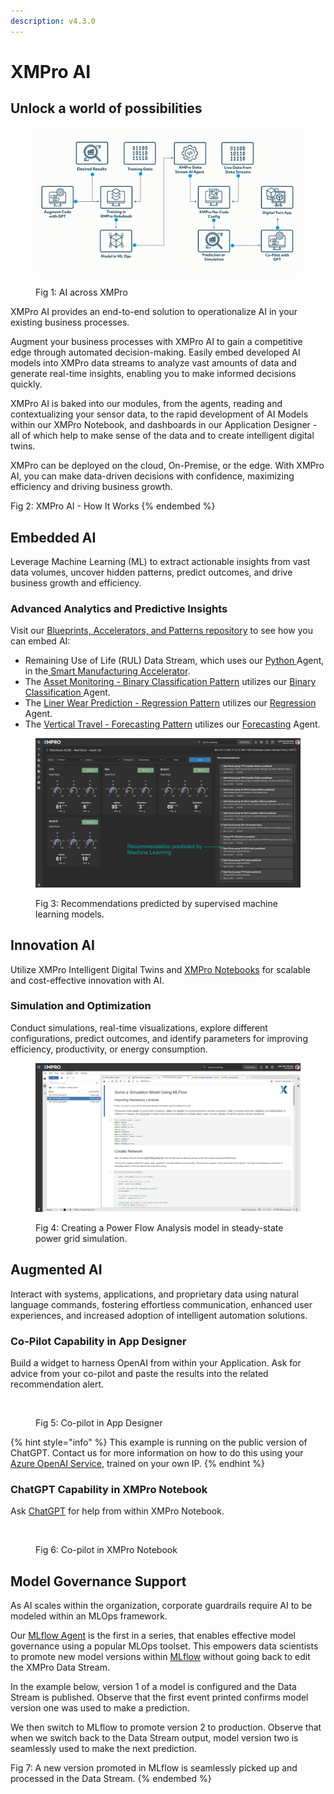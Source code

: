 ```yaml
---
description: v4.3.0
---
```


# XMPro AI

## Unlock a world of possibilities&#x20;

<figure><img src="../../.gitbook/assets/AI_Overview_Animation.gif" alt=""><figcaption><p>Fig 1: AI across XMPro</p></figcaption></figure>

XMPro AI provides an end-to-end solution to operationalize AI in your existing business processes. &#x20;

Augment your business processes with XMPro AI to gain a competitive edge through automated decision-making. Easily embed developed AI models into XMPro data streams to analyze vast amounts of data and generate real-time insights, enabling you to make informed decisions quickly. &#x20;

XMPro AI is baked into our modules, from the agents, reading and contextualizing your sensor data, to the rapid development of AI Models within our XMPro Notebook, and dashboards in our Application Designer - all of which help to make sense of the data and to create intelligent digital twins.

XMPro can be deployed on the cloud, On-Premise, or the edge. With XMPro AI, you can make data-driven decisions with confidence, maximizing efficiency and driving business growth. &#x20;

<!-- embeded video removed -->
Fig 2: XMPro AI - How It Works
{% endembed %}


## Embedded AI

Leverage Machine Learning (ML) to extract actionable insights from vast data volumes, uncover hidden patterns, predict outcomes, and drive business growth and efficiency.&#x20;

### Advanced Analytics and Predictive Insights

Visit our [Blueprints, Accelerators, and Patterns repository](https://xmpro.github.io/Blueprints-Accelerators-Patterns/) to see how you can embed AI:&#x20;

* Remaining Use of Life (RUL) Data Stream, which uses our [Python ](https://xmpro.gitbook.io/python/)Agent, in the[ Smart Manufacturing Accelerator](https://github.com/XMPro/Blueprints-Accelerators-Patterns/tree/master/Accelerators/Smart%20Manufacturing%20-%20Bottling%20Plant).
* The [Asset Monitoring - Binary Classification Pattern](https://xmpro.github.io/Blueprints-Accelerators-Patterns/patterns/Asset-Monitoring-Binary-Classification/) utilizes our [Binary Classification ](https://xmpro.gitbook.io/binary-classification/)Agent.
* The [Liner Wear Prediction - Regression Pattern](https://xmpro.github.io/Blueprints-Accelerators-Patterns/patterns/Liner-Wear-Prediction-Regression/) utilizes our [Regression](https://xmpro.gitbook.io/regression/) Agent.
* The [Vertical Travel - Forecasting Pattern](https://xmpro.github.io/Blueprints-Accelerators-Patterns/patterns/Vertical-Travel-Forecasting/) utilizes our [Forecasting](https://xmpro.gitbook.io/forecasting/) Agent.

<figure><img src="../../.gitbook/assets/AI_Overview_ML_Recommendations.png" alt=""><figcaption><p>Fig 3: Recommendations predicted by supervised machine learning models.</p></figcaption></figure>

## Innovation AI

Utilize XMPro Intelligent Digital Twins and [XMPro Notebooks](xmpro-notebook.md) for scalable and cost-effective innovation with AI.&#x20;

### Simulation and Optimization

Conduct simulations, real-time visualizations, explore different configurations, predict outcomes, and identify parameters for improving efficiency, productivity, or energy consumption.&#x20;

<figure><img src="../../.gitbook/assets/AI_Overview_XMPro_Notebook.png" alt=""><figcaption><p>Fig 4: Creating a Power Flow Analysis model in steady-state power grid simulation. </p></figcaption></figure>

## Augmented AI

Interact with systems, applications, and proprietary data using natural language commands, fostering effortless communication, enhanced user experiences, and increased adoption of intelligent automation solutions.&#x20;

### Co-Pilot Capability in App Designer

Build a widget to harness OpenAI from within your Application. Ask for advice from your co-pilot and paste the results into the related recommendation alert.

<figure><img src="../../.gitbook/assets/AI_Overview_Copilot_AD.gif" alt=""><figcaption><p>Fig 5: Co-pilot in App Designer</p></figcaption></figure>

{% hint style="info" %}
This example is running on the public version of ChatGPT. Contact us for more information on how to do this using your [Azure OpenAI Service](https://azure.microsoft.com/en-au/products/cognitive-services/openai-service), trained on your own IP.
{% endhint %}

### ChatGPT Capability in XMPro Notebook&#x20;

Ask [ChatGPT](xmpro-notebook.md#chatgpt) for help from within XMPro Notebook.

<figure><img src="../../.gitbook/assets/AI_Overview_Copilot_Notebook.gif" alt=""><figcaption><p>Fig 6: Co-pilot in XMPro Notebook</p></figcaption></figure>

## Model Governance Support

As AI scales within the organization, corporate guardrails require AI to be modeled within an MLOps framework.

Our [MLflow Agent](https://xmpro.gitbook.io/mlflow/) is the first in a series, that enables effective model governance using a popular MLOps toolset. This empowers data scientists to promote new model versions within [MLflow](https://mlflow.org/) without going back to edit the XMPro Data Stream.&#x20;

In the example below, version 1 of a model is configured and the Data Stream is published. Observe that the first event printed confirms model version one was used to make a prediction.&#x20;

We then switch to MLflow to promote version 2 to production. Observe that when we switch back to the Data Stream output, model version two is seamlessly used to make the next prediction.

<!-- embeded video removed -->
Fig 7: A new version promoted in MLflow is seamlessly picked up and processed in the Data Stream.&#x20;
{% endembed %}
